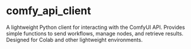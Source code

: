 # comfy_api_client
A lightweight Python client for interacting with the ComfyUI API. Provides simple functions to send workflows, manage nodes, and retrieve results. Designed for Colab and other lightweight environments.
